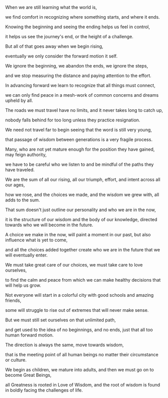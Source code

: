 When we are still learning what the world is,

we find comfort in recognizing where something starts, and where it ends.

Knowing the beginning and seeing the ending helps us feel in control,

it helps us see the journey's end, or the height of a challenge.

But all of that goes away when we begin rising,

eventually we only consider the forward motion it self.

We ignore the beginning, we abandon the ends, we ignore the steps,

and we stop measuring the distance and paying attention to the effort.

In advancing forward we learn to recognize that all things must connect,

we can only find peace in a mesh-work of common concerns and dreams upheld by all.

The roads we must travel have no limits, and it never takes long to catch up,

nobody falls behind for too long unless they practice resignation.

We need not travel far to begin seeing that the word is still very young,

that passage of wisdom between generations is a very fragile process.

Many, who are not yet mature enough for the position they have gained, may feign authority,

we have to be careful who we listen to and be mindful of the paths they have traveled.

We are the sum of all our rising, all our triumph, effort, and intent across all our ages,

how we rose, and the choices we made, and the wisdom we grew with, all adds to the sum.

That sum doesn't just outline our personality and who we are in the now,

it is the structure of our wisdom and the body of our knowledge, directed towards who we will become in the future.

A choice we make in the now, will paint a moment in our past, but also influence what is yet to come,

and all the choices added together create who we are in the future that we will eventually enter.

We must take great care of our choices, we must take care to love ourselves,

to find the calm and peace from which we can make healthy decisions that will help us grow.

Not everyone will start in a colorful city with good schools and amazing friends,

some will struggle to rise out of extremes that will never make sense.

But we must still set ourselves on that unlimited path,

and get used to the idea of no beginnings, and no ends, just that all too human forward motion.

The direction is always the same, move towards wisdom,

that is the meeting point of all human beings no matter their circumstance or culture.

We begin as children, we mature into adults, and then we must go on to become Great Beings,

all Greatness is rooted in Love of Wisdom, and the root of wisdom is found in boldly facing the challenges of life.
